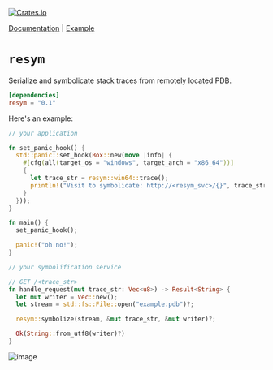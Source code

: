 [![Crates.io](https://img.shields.io/crates/v/resym.svg)](https://crates.io/crates/resym)

[Documentation](https://docs.rs/resym) | [Example](example/)

# `resym`

Serialize and symbolicate stack traces from remotely located PDB.

```toml
[dependencies]
resym = "0.1"
```

Here's an example:

```rust
// your application

fn set_panic_hook() {
  std::panic::set_hook(Box::new(move |info| {
    #[cfg(all(target_os = "windows", target_arch = "x86_64"))]
    {
      let trace_str = resym::win64::trace();
      println!("Visit to symbolicate: http://<resym_svc>/{}", trace_str);
    }
  }));
}

fn main() {
  set_panic_hook();

  panic!("oh no!");
}
```

```rust
// your symbolification service

// GET /<trace_str>
fn handle_request(mut trace_str: Vec<u8>) -> Result<String> {
  let mut writer = Vec::new();
  let stream = std::fs::File::open("example.pdb")?;

  resym::symbolize(stream, &mut trace_str, &mut writer)?;

  Ok(String::from_utf8(writer)?)
}
```

![image](https://github.com/user-attachments/assets/6038069b-acbc-4ce6-b6bf-4849b7c9edb2)

